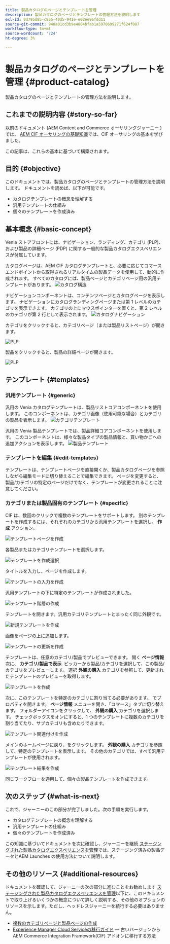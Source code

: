 ```yaml
---
title: 製品カタログのページとテンプレートを管理
description: 製品カタログのページとテンプレートの管理方法を説明します
exl-id: 0d795d85-c865-40d5-941e-e02ee96fdd11
source-git-commit: 940a01cd3b9e4804bfab1a5970699271f624f087
workflow-type: tm+mt
source-wordcount: '724'
ht-degree: 3%

---
```


# 製品カタログのページとテンプレートを管理 {#product-catalog}

製品カタログのページとテンプレートの管理方法を説明します。

## これまでの説明内容 {#story-so-far}

以前のドキュメント (AEM Content and Commerce オーサリングジャーニー ) では、 [AEM CIF オーサリングの基礎知識](getting-started.md)では、CIF オーサリングの基本を学びました。

この記事は、これらの基本に基づいて構築されます。

## 目的 {#objective}

このドキュメントでは、製品カタログのページとテンプレートの管理方法を説明します。 ドキュメントを読めば、以下が可能です。

* カタログテンプレートの概念を理解する
* 汎用テンプレートの仕組み
* 個々のテンプレートを作成済み

## 基本概念 {#basic-concept}

Venia ストアフロントには、ナビゲーション、ランディング、カテゴリ (PLP)、および製品の詳細ページ (PDP) に関する一般的な製品カタログエクスペリエンスが付属しています。

カタログページは、AEM CIF カタログテンプレートと、必要に応じてコマースエンドポイントから取得されるリアルタイムの製品データを使用して、動的に作成されます。 すべてのカタログには、製品ページとカテゴリページ用の汎用テンプレートがあります。
![カタログ構造](assets/catalog-structure.png)

ナビゲーションコンポーネントは、コンテンツページとカタログページを表示します。 ナビゲーションにカタログランディングページまたは第 1 レベルのカテゴリを表示できます。 カテゴリの上にマウスポインターを置くと、第 2 レベルのカテゴリが第 2 行として表示されます。
![カタログナビゲーション](assets/catalog-navigation.png)

カテゴリをクリックすると、カテゴリページ（または製品リストページ）が開きます。

![PLP](assets/catalog-plp.png)

製品をクリックすると、製品の詳細ページが開きます。

![PLP](assets/catalog-pdp.png)

## テンプレート {#templates}

### 汎用テンプレート {#generic}

汎用の Venia カタログテンプレートは、製品リストコアコンポーネントを使用します。 このコンポーネントは、カテゴリ画像（使用可能な場合）とカテゴリの製品を表示します。
![カテゴリテンプレート](assets/category-template.png)

汎用の Venia 製品テンプレートでは、製品詳細コアコンポーネントを使用します。 このコンポーネントは、様々な製品タイプの製品情報と、買い物かごへの追加アクションを表示します。
![製品テンプレート](assets/product-template.png)

### テンプレートを編集 {#edit-templates}

テンプレートは、テンプレートページを直接開くか、製品カタログページを参照しながら編集モードに切り替えることで編集できます。 ページを変更すると、製品/カテゴリの特定のページだけでなく、テンプレートが変更されることに注意してください。

### カテゴリまたは製品固有のテンプレート {#specific}

CIF は、数回のクリックで複数のテンプレートをサポートします。 別のテンプレートを作成するには、それぞれのカテゴリから汎用テンプレートを選択し、 **作成** アクション。

![テンプレートページを作成](assets/create-template-page.png)

各製品またはカテゴリテンプレートを選択します。

![テンプレートを作成選択](assets/create-template-select.png)

タイトルを入力し、ページを作成します。

![テンプレートの入力を作成](assets/create-template-enter.png)

汎用テンプレートの下に特定のテンプレートが作成されました。

![テンプレート階層の作成](assets/create-template-hierachry.png)

テンプレートを開きます。汎用カテゴリテンプレートとまったく同じ外観です。

![新規テンプレートを作成](assets/create-template-new.png)

画像をページの上に追加します。

![テンプレートの更新を作成](assets/create-template-update.png)

テンプレートは、任意のカテゴリ/製品でプレビューできます。 開く **ページ情報** 次に、 **カテゴリ/製品で表示**. ピッカーから製品/カテゴリを選択して、この製品/カテゴリをプレビューします。 選択 **外観の購入** カテゴリを参照して、更新されたテンプレートのプレビューを取得します。

![テンプレートを作成 ](assets/create-template-picker.png)

次に、このテンプレートを特定のカテゴリに割り当てる必要があります。 でプロパティを開きます。 **ページ情報** メニューを開き、「コマース」タブに切り替えます。 フォルダーアイコンをクリックして、 **外観の購入** カテゴリを選択します。 チェックボックスをオンにすると、1 つのテンプレートに複数のカテゴリを割り当てたり、サブカテゴリも含めたりできます。

![テンプレート関連付けを作成](assets/create-template-associate.png)

メインのホームページに戻り、をクリックします。 **外観の購入** カテゴリを参照して、特定のテンプレートを表示します。 その他のカテゴリでは、すべて汎用テンプレートが使用されます。

![テンプレート結果を作成](assets/create-template-result.png)

同じワークフローを適用して、個々の製品テンプレートを作成できます。

## 次のステップ {#what-is-next}

これで、ジャーニーのこの部分が完了しました。次の手順を実行します。

* カタログテンプレートの概念を理解する
* 汎用テンプレートの仕組み
* 個々のテンプレートを作成済み

この知識に基づいてドキュメントを次に確認し、ジャーニーを継続 [ステージングされた製品カタログエクスペリエンスを管理](staged-catalog.md)では、ステージング済みの製品データとAEM Launches の使用方法について説明します。

## その他のリソース {#additional-resources}

ドキュメントを確認して、ジャーニーの次の部分に進むことをお勧めします [ステージングされた製品カタログエクスペリエンスを管理](staged-catalog.md)以下に、このドキュメントで取り上げるいくつかの概念について詳しく説明する、その他のオプションのリソースを示します。ただし、ヘッドレスジャーニーを続行する必要はありません。

* [複数のカテゴリページと製品ページの作成](/help/commerce-cloud/authoring/multi-template-usage.md)
* [Experience Manager Cloud Serviceの移行ガイド](/help/commerce-cloud/migration.md)  — 古いバージョンからAEM Commerce Integration Framework(CIF) アドオンに移行する方法
